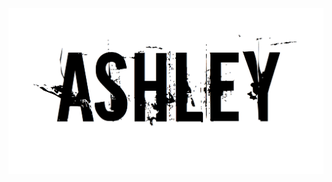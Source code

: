 
  <a href="https://github.com/brotherhoodashley/brotherhoodashley">
    <img alt="GitHub Stats" src="https://github.com/brotherhoodashley/brotherhoodashley/raw/main/Ashley.png" />
   </a>
